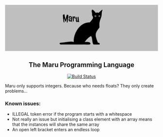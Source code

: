 ![Maru](maru.svg)

<h2 align="center">The Maru Programming Language</h2>

<p align="center">
    <a href="https://travis-ci.com/Maximophone/maru"><img alt="Build Status" src="https://travis-ci.com/Maximophone/maru.svg?branch=master"></a>
</p>

Maru only supports integers. Because who needs floats? They only create problems...


### Known issues:
 - ILLEGAL token error if the program starts with a whitespace
 - Not really an issue but initialising a class element with an array means that the instances will share the same array
 - An open left bracket enters an endless loop